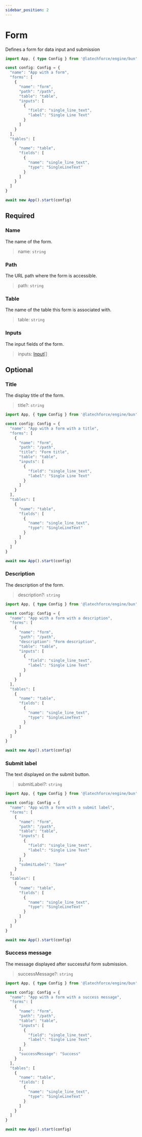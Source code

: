 ```yaml
---
sidebar_position: 2
---
```


# Form

Defines a form for data input and submission

```ts
import App, { type Config } from '@latechforce/engine/bun'

const config: Config = {
  "name": "App with a form",
  "forms": [
    {
      "name": "form",
      "path": "/path",
      "table": "table",
      "inputs": [
        {
          "field": "single_line_text",
          "label": "Single Line Text"
        }
      ]
    }
  ],
  "tables": [
    {
      "name": "table",
      "fields": [
        {
          "name": "single_line_text",
          "type": "SingleLineText"
        }
      ]
    }
  ]
}

await new App().start(config)
```
## Required

### Name

The name of the form.
>name: `string`

### Path

The URL path where the form is accessible.
>path: `string`

### Table

The name of the table this form is associated with.
>table: `string`

### Inputs

The input fields of the form.
>inputs: [Input](/api/form/input)[]

## Optional

### Title

The display title of the form.
>title?: `string`

```ts
import App, { type Config } from '@latechforce/engine/bun'

const config: Config = {
  "name": "App with a form with a title",
  "forms": [
    {
      "name": "form",
      "path": "/path",
      "title": "Form title",
      "table": "table",
      "inputs": [
        {
          "field": "single_line_text",
          "label": "Single Line Text"
        }
      ]
    }
  ],
  "tables": [
    {
      "name": "table",
      "fields": [
        {
          "name": "single_line_text",
          "type": "SingleLineText"
        }
      ]
    }
  ]
}

await new App().start(config)
```
### Description

The description of the form.
>description?: `string`

```ts
import App, { type Config } from '@latechforce/engine/bun'

const config: Config = {
  "name": "App with a form with a description",
  "forms": [
    {
      "name": "form",
      "path": "/path",
      "description": "Form description",
      "table": "table",
      "inputs": [
        {
          "field": "single_line_text",
          "label": "Single Line Text"
        }
      ]
    }
  ],
  "tables": [
    {
      "name": "table",
      "fields": [
        {
          "name": "single_line_text",
          "type": "SingleLineText"
        }
      ]
    }
  ]
}

await new App().start(config)
```
### Submit label

The text displayed on the submit button.
>submitLabel?: `string`

```ts
import App, { type Config } from '@latechforce/engine/bun'

const config: Config = {
  "name": "App with a form with a submit label",
  "forms": [
    {
      "name": "form",
      "path": "/path",
      "table": "table",
      "inputs": [
        {
          "field": "single_line_text",
          "label": "Single Line Text"
        }
      ],
      "submitLabel": "Save"
    }
  ],
  "tables": [
    {
      "name": "table",
      "fields": [
        {
          "name": "single_line_text",
          "type": "SingleLineText"
        }
      ]
    }
  ]
}

await new App().start(config)
```
### Success message

The message displayed after successful form submission.
>successMessage?: `string`

```ts
import App, { type Config } from '@latechforce/engine/bun'

const config: Config = {
  "name": "App with a form with a success message",
  "forms": [
    {
      "name": "form",
      "path": "/path",
      "table": "table",
      "inputs": [
        {
          "field": "single_line_text",
          "label": "Single Line Text"
        }
      ],
      "successMessage": "Success"
    }
  ],
  "tables": [
    {
      "name": "table",
      "fields": [
        {
          "name": "single_line_text",
          "type": "SingleLineText"
        }
      ]
    }
  ]
}

await new App().start(config)
```
